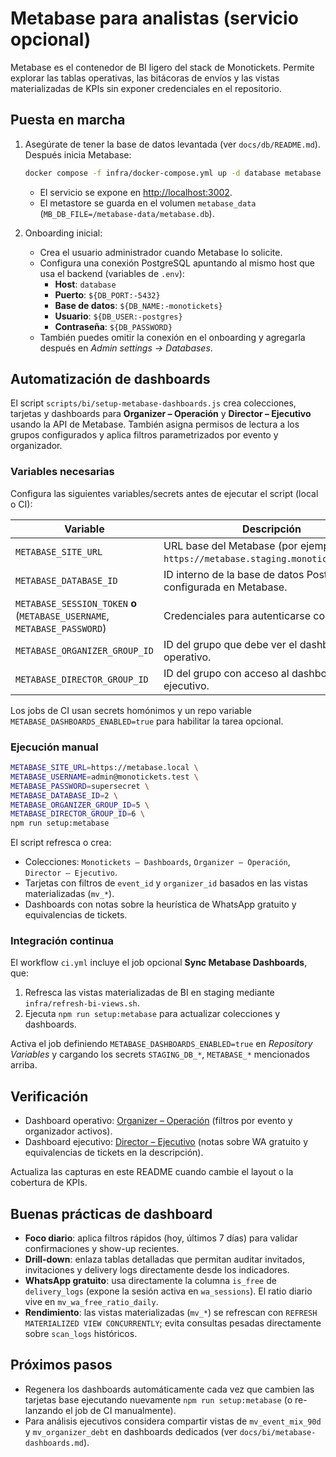 # Metabase para analistas (servicio opcional)

Metabase es el contenedor de BI ligero del stack de Monotickets. Permite explorar las tablas operativas, las bitácoras de envíos y las vistas materializadas de KPIs sin exponer credenciales en el repositorio.

## Puesta en marcha

1. Asegúrate de tener la base de datos levantada (ver `docs/db/README.md`). Después inicia Metabase:

   ```bash
   docker compose -f infra/docker-compose.yml up -d database metabase
   ```

   - El servicio se expone en [http://localhost:3002](http://localhost:3002).
   - El metastore se guarda en el volumen `metabase_data` (`MB_DB_FILE=/metabase-data/metabase.db`).

2. Onboarding inicial:
   - Crea el usuario administrador cuando Metabase lo solicite.
   - Configura una conexión PostgreSQL apuntando al mismo host que usa el backend (variables de `.env`):
     - **Host**: `database`
     - **Puerto**: `${DB_PORT:-5432}`
     - **Base de datos**: `${DB_NAME:-monotickets}`
     - **Usuario**: `${DB_USER:-postgres}`
     - **Contraseña**: `${DB_PASSWORD}`
   - También puedes omitir la conexión en el onboarding y agregarla después en *Admin settings → Databases*.

## Automatización de dashboards

El script `scripts/bi/setup-metabase-dashboards.js` crea colecciones, tarjetas y dashboards para **Organizer – Operación** y **Director – Ejecutivo** usando la API de Metabase. También asigna permisos de lectura a los grupos configurados y aplica filtros parametrizados por evento y organizador.

### Variables necesarias

Configura las siguientes variables/secrets antes de ejecutar el script (local o CI):

| Variable | Descripción |
| --- | --- |
| `METABASE_SITE_URL` | URL base del Metabase (por ejemplo `https://metabase.staging.monotickets.test`). |
| `METABASE_DATABASE_ID` | ID interno de la base de datos PostgreSQL configurada en Metabase. |
| `METABASE_SESSION_TOKEN` **o** (`METABASE_USERNAME`, `METABASE_PASSWORD`) | Credenciales para autenticarse contra la API. |
| `METABASE_ORGANIZER_GROUP_ID` | ID del grupo que debe ver el dashboard operativo. |
| `METABASE_DIRECTOR_GROUP_ID` | ID del grupo con acceso al dashboard ejecutivo. |

Los jobs de CI usan secrets homónimos y un repo variable `METABASE_DASHBOARDS_ENABLED=true` para habilitar la tarea opcional.

### Ejecución manual

```bash
METABASE_SITE_URL=https://metabase.local \
METABASE_USERNAME=admin@monotickets.test \
METABASE_PASSWORD=supersecret \
METABASE_DATABASE_ID=2 \
METABASE_ORGANIZER_GROUP_ID=5 \
METABASE_DIRECTOR_GROUP_ID=6 \
npm run setup:metabase
```

El script refresca o crea:

- Colecciones: `Monotickets – Dashboards`, `Organizer – Operación`, `Director – Ejecutivo`.
- Tarjetas con filtros de `event_id` y `organizer_id` basados en las vistas materializadas (`mv_*`).
- Dashboards con notas sobre la heurística de WhatsApp gratuito y equivalencias de tickets.

### Integración continua

El workflow `ci.yml` incluye el job opcional **Sync Metabase Dashboards**, que:

1. Refresca las vistas materializadas de BI en staging mediante `infra/refresh-bi-views.sh`.
2. Ejecuta `npm run setup:metabase` para actualizar colecciones y dashboards.

Activa el job definiendo `METABASE_DASHBOARDS_ENABLED=true` en *Repository Variables* y cargando los secrets `STAGING_DB_*`, `METABASE_*` mencionados arriba.

## Verificación

- Dashboard operativo: [Organizer – Operación](https://metabase.staging.monotickets.test/dashboard/organizer-operacion) (filtros por evento y organizador activos).
- Dashboard ejecutivo: [Director – Ejecutivo](https://metabase.staging.monotickets.test/dashboard/director-ejecutivo) (notas sobre WA gratuito y equivalencias de tickets en la descripción).

Actualiza las capturas en este README cuando cambie el layout o la cobertura de KPIs.

## Buenas prácticas de dashboard

- **Foco diario**: aplica filtros rápidos (hoy, últimos 7 días) para validar confirmaciones y show-up recientes.
- **Drill-down**: enlaza tablas detalladas que permitan auditar invitados, invitaciones y delivery logs directamente desde los indicadores.
- **WhatsApp gratuito**: usa directamente la columna `is_free` de `delivery_logs` (expone la sesión activa en `wa_sessions`). El ratio diario vive en `mv_wa_free_ratio_daily`.
- **Rendimiento**: las vistas materializadas (`mv_*`) se refrescan con `REFRESH MATERIALIZED VIEW CONCURRENTLY`; evita consultas pesadas directamente sobre `scan_logs` históricos.

## Próximos pasos

- Regenera los dashboards automáticamente cada vez que cambien las tarjetas base ejecutando nuevamente `npm run setup:metabase` (o re-lanzando el job de CI manualmente).
- Para análisis ejecutivos considera compartir vistas de `mv_event_mix_90d` y `mv_organizer_debt` en dashboards dedicados (ver `docs/bi/metabase-dashboards.md`).
